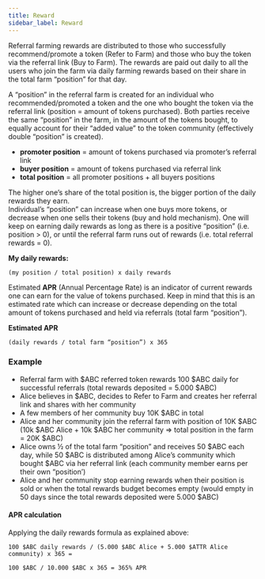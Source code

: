 ```yaml
---
title: Reward
sidebar_label: Reward
---
```



Referral farming rewards are distributed to those who successfully recommend/promote a token (Refer to Farm) and those who buy the token via the referral link (Buy to Farm). The rewards are paid out daily to all the users who join the farm via daily farming rewards based on their share in the total farm “position” for that day. 

A “position” in the referral farm is created for an individual who recommended/promoted a token and the one who bought the token via the referral link (position = amount of tokens purchased). Both parties receive the same “position” in the farm, in the amount of the tokens bought, to equally account for their “added value” to the token community (effectively double “position” is created).   

- **promoter position** = amount of tokens purchased via promoter’s referral link
- **buyer position** = amount of tokens purchased via referral link
- **total position** = all promoter positions + all buyers positions

The higher one’s share of the total position is, the bigger portion of the daily rewards they earn.   
Individual’s “position” can increase when one buys more tokens, or decrease when one sells their tokens (buy and hold mechanism).   One will keep on earning daily rewards as long as there is a positive “position” (i.e. position > 0), or until the referral farm runs out of rewards (i.e. total referral rewards = 0). 

**My daily rewards:**

`(my position / total position) x daily rewards`

Estimated **APR** (Annual Percentage Rate) is an indicator of current rewards one can earn for the value of tokens purchased. Keep in mind that this is an estimated rate which can increase or decrease depending on the total amount of tokens purchased and held via referrals (total farm “position”).

**Estimated APR**

`(daily rewards / total farm “position”) x 365`

### Example

- Referral farm with $ABC referred token rewards 100 $ABC daily for successful referrals (total rewards deposited = 5.000 $ABC)
- Alice believes in $ABC, decides to Refer to Farm and creates her referral link and shares with her community
- A few members of her community buy 10K $ABC in total  
- Alice and her community join the referral farm with position of 10K $ABC (10k $ABC Alice + 10k $ABC her community => total position in the farm = 20K $ABC)
- Alice owns ½ of the total farm “position” and receives 50 $ABC each day, while 50 $ABC is distributed among Alice’s community which bought $ABC via her referral link (each community member earns per their own “position’)
- Alice and her community stop earning rewards when their position is sold or when the total rewards budget becomes empty (would empty in 50 days since the total rewards deposited were 5.000 $ABC)

#### APR calculation 

Applying the daily rewards formula as explained above:

`100 $ABC daily rewards / (5.000 $ABC Alice + 5.000 $ATTR Alice community) x 365 =`

`100 $ABC / 10.000 $ABC x 365 = 365% APR `






